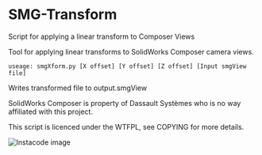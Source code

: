 # SMG-Transform
Script for applying a linear transform to Composer Views

Tool for applying linear transforms to SolidWorks Composer camera views.

`useage: smgXform.py [X offset] [Y offset] [Z offset] [Input smgView file]`

Writes transformed file to output.smgView

SolidWorks Composer is property of Dassault Systèmes who is no way affiliated with this project.

This script is licenced under the WTFPL, see COPYING for more details.

![Instacode image](http://instaco.de/stream/110710)
